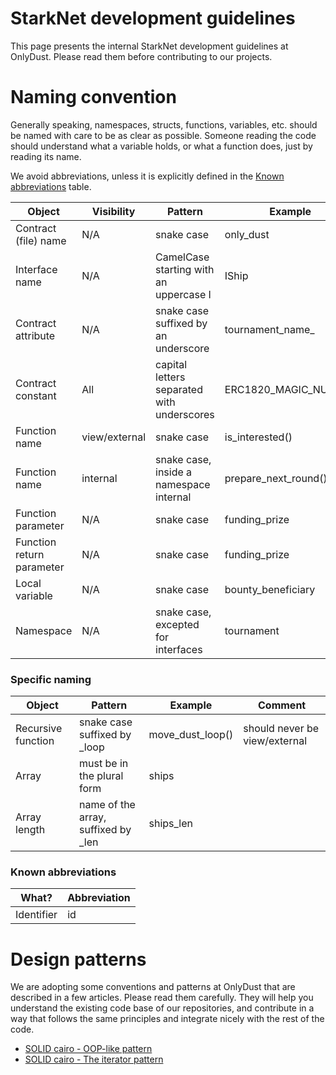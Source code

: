 # StarkNet development guidelines

This page presents the internal StarkNet development guidelines at OnlyDust. Please read them before contributing to our projects.

# Naming convention

Generally speaking, namespaces, structs, functions, variables, etc. should be named with care to be as clear as possible. 
Someone reading the code should understand what a variable holds, or what a function does, just by reading its name.

We avoid abbreviations, unless it is explicitly defined in the [Known abbreviations](#known-abbreviations) table.

| Object | Visibility | Pattern | Example |
| --- | --- | --- | --- |
| Contract (file) name | N/A | snake case | only_dust |
| Interface name | N/A | CamelCase starting with an uppercase I | IShip |
| Contract attribute | N/A | snake case suffixed by an underscore | tournament_name_ |
| Contract constant | All | capital letters separated with underscores | ERC1820_MAGIC_NUMBER |
| Function name | view/external | snake case | is_interested() |
| Function name | internal | snake case, inside a namespace internal | prepare_next_round() |
| Function parameter | N/A | snake case | funding_prize |
| Function return parameter | N/A | snake case | funding_prize |
| Local variable | N/A | snake case | bounty_beneficiary |
| Namespace | N/A | snake case, excepted for interfaces | tournament |

### Specific naming

| Object | Pattern | Example | Comment |
| --- | --- | --- | --- |
| Recursive function | snake case suffixed by _loop | move_dust_loop() | should never be view/external |
| Array | must be in the plural form | ships |  |
| Array length | name of the array, suffixed by _len | ships_len |  |

### Known abbreviations

| What? | Abbreviation |
| --- | --- |
| Identifier | id |

# Design patterns

We are adopting some conventions and patterns at OnlyDust that are described in a few articles. 
Please read them carefully. They will help you understand the existing code base of our repositories, 
and contribute in a way that follows the same principles and integrate nicely with the rest of the code.

* [SOLID cairo - OOP-like pattern](https://mirror.xyz/onlydust.eth/rR2Gt31kGQLlXZ27mLb_4Jtwh-cu8r6v51YSh-ECMw8)
* [SOLID cairo - The iterator pattern](https://mirror.xyz/onlydust.eth/RQSr5vOJiVsEFyZYrcMSkRZM0HxThFM21qb23pmBTgc)
